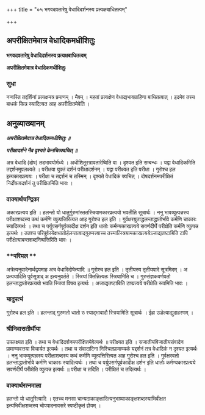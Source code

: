 +++
title = "०५ भगवदवतारेषु वेधादिदर्शनस्य प्रत्यक्षबाधितत्वम्"

+++


## अपरीक्षितमेवात्र वेधादिकमधीशितुः

**भगवदवतारेषु वेधादिदर्शनस्य प्रत्यक्षबाधितत्वम्**

**अपरीक्षितमेवात्र वेधादिकमधीशितुः**

### **सुधा**

नन्वस्ति तद्दर्शिनां प्रत्यक्षमत्र प्रमाणम् । मैवम् । महतां प्रत्यक्षेण वेधाद्यभावग्राहिणा बाधितत्वात् । इदमेव तस्य बाधकं किन्न स्यादित्यत आह अपरीक्षितमेवेति ।

## **अनुव्याख्यानम्**

***अपरीक्षितमेवात्र वेधादिकमधीशितुः ॥***

***परीक्षादर्शने नैव दृश्यते केनचित्क्वचित् ॥***

अत्र वेधादि (दोष) तदभावयोर्मध्ये । अधीशितुरत्रावतारेष्विति वा । दृश्यत इति सम्बन्धः । यद्वा वेधादिकमिति तद्दर्शनमुपलक्ष्यते । परीक्षया युक्तं दर्शनं परीक्षादर्शनम् । यद्वा परीक्ष्यत इति परीक्षा । गुरोश्च हल इत्यकारप्रत्ययः । परीक्षा च तद्दर्शनं च तस्मिन् । दृश्यते वेधादिकं क्वचित् । दोषदर्शनमपरीक्षितं निर्दोषत्वदर्शनं तु परीक्षितमिति भावः ।

### **वाक्यार्थचन्द्रिका**

अकारप्रत्यय इति । हलन्तो यो धातुर्गुरुमांस्ततस्त्रियामकारप्रत्ययो भवतीति सूत्रार्थः । ननु भावव्युत्पन्नस्य परीक्षाशब्दस्य कथं कर्मणि व्युत्पत्तिरित्यत आह गुरोश्च हल इति । गुर्वक्षरयुताद्धलन्ताद्धातोर्भावे कर्मणि चाकारः स्यादित्यर्थः । तथा च पर्युपसर्गपूर्वकादीक्ष दर्शन इति धातोः कर्मण्यकारप्रत्यये सवर्णदीर्घे परीक्षेति कर्मणि व्युत्पन्न इत्यर्थः । ततश्च परिपूर्वस्येक्षधातोर्हलन्तत्वाद्गुरुमत्त्वाच्च तस्मात्स्त्रियामकारप्रत्ययेऽजाद्यतष्टाबिति टापि परीक्षेत्याबन्तशब्दनिष्पत्तिरिति भावः ।

### **परिमल **

अत्रेत्यनुवादेनार्थद्वयमाह अत्र वेधादिदोषेत्यादि ॥ गुरोश्च हल इति । तृतीयस्य तृतीयपादे सूत्रमिदम् । अ प्रत्ययादिति पूर्वसूत्राद् अ इत्यनुवर्तते । स्त्रियां क्तिन्नित्यतः स्त्रियामिति च । गुरुसंज्ञकवर्णवतो हलन्ताद्धातोरप्रत्ययो भवति स्त्रियां विषय इत्यर्थः । अजाद्यतष्टाबिति टाप्प्रत्यये परीक्षेति रूपमिति भावः ।

### **यादुपत्यं**

गुरोश्च हल इति । हलन्ताद् गुरुमतो धातो रः स्याद्भावादौ स्त्रियामिति सूत्रार्थः । ईहा ऊहेत्याद्युदाहरणम् ।

### **श्रीनिवासतीर्थीया**

उपलक्ष्यत इति । तथा च वेधादिदर्शनमपरीक्षितमेवेत्यर्थः ॥ परीक्ष्यत इति । सजातीयविजातीयसंवादेन प्रामाण्यवत्तया विचार्यत इत्यर्थः । तथा च संवादादिना निश्चितप्रामाण्यकं यद्दर्शनं तत्र वेधादिकं न दृश्यत इत्यर्थः । ननु भावव्युत्पन्नस्य परीक्षाशब्दस्य कथं कर्मणि व्युत्पत्तिरित्यत आह गुरोश्च हल इति । गुर्वक्षरवतो हलन्ताद्धातोर्भावे कर्मणि चाकारः स्यादित्यर्थः । तथा च पर्युपसर्गपूर्वकादीक्ष दर्शन इति धातोः कर्मण्यकारप्रत्यये सवर्णदीर्घे परीक्षेति व्युत्पन्न इत्यर्थः ॥ परीक्षा च तदिति । परीक्षितं च तदित्यर्थः ।

### **वाक्यार्थरत्नमाला**

हलन्तो यो धातुरित्यादि । एतच्च मनसा चान्यदाकाङ्क्षादित्यनुभाष्याकाङ्क्षशब्दस्याभिवीक्षत इत्यभिवीक्षशब्दस्य चोपपादनावसरे स्पष्टीकृतं ज्ञेयम् ।

